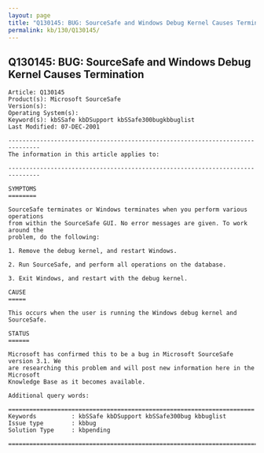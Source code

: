 ```yaml
---
layout: page
title: "Q130145: BUG: SourceSafe and Windows Debug Kernel Causes Termination"
permalink: kb/130/Q130145/
---
```


## Q130145: BUG: SourceSafe and Windows Debug Kernel Causes Termination

	Article: Q130145
	Product(s): Microsoft SourceSafe
	Version(s): 
	Operating System(s): 
	Keyword(s): kbSSafe kbDSupport kbSSafe300bugkbbuglist
	Last Modified: 07-DEC-2001
	
	-------------------------------------------------------------------------------
	The information in this article applies to:
	
	-------------------------------------------------------------------------------
	
	SYMPTOMS
	========
	
	SourceSafe terminates or Windows terminates when you perform various operations
	from within the SourceSafe GUI. No error messages are given. To work around the
	problem, do the following:
	
	1. Remove the debug kernel, and restart Windows.
	
	2. Run SourceSafe, and perform all operations on the database.
	
	3. Exit Windows, and restart with the debug kernel.
	
	CAUSE
	=====
	
	This occurs when the user is running the Windows debug kernel and SourceSafe.
	
	STATUS
	======
	
	Microsoft has confirmed this to be a bug in Microsoft SourceSafe version 3.1. We
	are researching this problem and will post new information here in the Microsoft
	Knowledge Base as it becomes available.
	
	Additional query words:
	
	======================================================================
	Keywords          : kbSSafe kbDSupport kbSSafe300bug kbbuglist
	Issue type        : kbbug
	Solution Type     : kbpending
	
	=============================================================================
	
